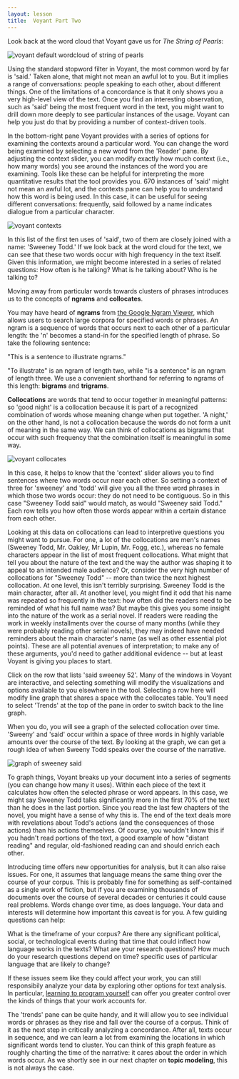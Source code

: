 ```yaml
---
layout: lesson
title:  Voyant Part Two
---
```

Look back at the word cloud that Voyant gave us for _The String of Pearls_:

![voyant default wordcloud of string of pearls](/textanalysiscoursebook/assets/reading-at-scale/voyant-word-cloud-default.jpg)

Using the standard stopword filter in Voyant, the most common word by far is 'said.' Taken alone, that might not mean an awful lot to you. But it implies a range of conversations: people speaking to each other, about different things. One of the limitations of a concordance is that it only shows you a very high-level view of the text. Once you find an interesting observation, such as 'said' being the most frequent word in the text, you might want to drill down more deeply to see particular instances of the usage. Voyant can help you just do that by providing a number of context-driven tools.

In the bottom-right pane Voyant provides with a series of options for examining the contexts around a particular word. You can change the word being examined by selecting a new word from the 'Reader' pane. By adjusting the context slider, you can modify exactly how much context \(i.e., how many words\) you see around the instances of the word you are examining. Tools like these can be helpful for interpreting the more quantitative results that the tool provides you. 670 instances of 'said' might not mean an awful lot, and the contexts pane can help you to understand how this word is being used. In this case, it can be useful for seeing different conversations: frequently, said followed by a name indicates dialogue from a particular character.

![voyant contexts](/textanalysiscoursebook/assets/reading-at-scale/voyant-contexts.jpg)

In this list of the first ten uses of 'said', two of them are closely joined with a name: 'Sweeney Todd.' If we look back at the word cloud for the text, we can see that these two words occur with high frequency in the text itself. Given this information, we might become interested in a series of related questions: How often is he talking? What is he talking about? Who is he talking to?

Moving away from particular words towards clusters of phrases introduces us to the concepts of **ngrams** and **collocates**.

You may have heard of **ngrams** from [the Google Ngram Viewer](/textanalysiscoursebook/book/https:/books.google.com/ngrams), which allows users to search large corpora for specified words or phrases. An ngram is a sequence of words that occurs next to each other of a particular length: the 'n' becomes a stand-in for the specified length of phrase. So take the following sentence:

"This is a sentence to illustrate ngrams."

"To illustrate" is an ngram of length two, while "is a sentence" is an ngram of length three. We use a convenient shorthand for referring to ngrams of this length: **bigrams** and **trigrams**.

**Collocations** are words that tend to occur together in meaningful patterns: so 'good night' is a collocation because it is part of a recognized combination of words whose meaning change when put together. 'A night,' on the other hand, is not a collocation because the words do not form a unit of meaning in the same way. We can think of collocations as bigrams that occur with such frequency that the combination itself is meaningful in some way.

![voyant collocates](/textanalysiscoursebook/assets/reading-at-scale/voyant-collocates.jpg)

In this case, it helps to know that the 'context' slider allows you to find sentences where two words occur near each other. So setting a context of three for 'sweeney' and 'todd' will give you all the three word phrases in which those two words occur: they do not need to be contiguous. So in this case "Sweeney Todd said" would match, as would "Sweeney said Todd." Each row tells you how often those words appear within a certain distance from each other.

Looking at this data on collocations can lead to interpretive questions you might want to pursue. For one, a lot of the collocations are men's names \(Sweeney Todd, Mr. Oakley, Mr Lupin, Mr. Fogg, etc.\), whereas no female characters appear in the list of most frequent collocations. What might that tell you about the nature of the text and the way the author was shaping it to appeal to an intended male audience? Or, consider the very high number of collocations for "Sweeney Todd" -- more than twice the next highest collocation. At one level, this isn't terribly surprising. Sweeney Todd is the main character, after all. At another level, you might find it odd that his name was repeated so frequently in the text: how often did the readers need to be reminded of what his full name was? But maybe this gives you some insight into the nature of the work as a serial novel. If readers were reading the work in weekly installments over the course of many months \(while they were probably reading other serial novels\), they may indeed have needed reminders about the main character's name \(as well as other essential plot points\). These are all potential avenues of interpretation; to make any of these arguments, you'd need to gather additional evidence -- but at least Voyant is giving you places to start.

Click on the row that lists 'said sweeney 52'. Many of the windows in Voyant are interactive, and selecting something will modify the visualizations and options available to you elsewhere in the tool. Selecting a row here will modify line graph that shares a space with the collocates table. You'll need to select 'Trends' at the top of the pane in order to switch back to the line graph.

When you do, you will see a graph of the selected collocation over time. 'Sweeny' and 'said' occur within a space of three words in highly variable amounts over the course of the text. By looking at the graph, we can get a rough idea of when Sweeny Todd speaks over the course of the narrative.

![graph of sweeney said](/textanalysiscoursebook/assets/reading-at-scale/sweeney-said.jpg)

To graph things, Voyant breaks up your document into a series of segments \(you can change how many it uses\). Within each piece of the text it calculates how often the selected phrase or word appears. In this case, we might say Sweeney Todd talks significantly more in the first 70% of the text than he does in the last portion. Since you read the last few chapters of the novel, you might have a sense of why this is. The end of the text deals more with revelations about Todd's actions \(and the consequences of those actions\) than his actions themselves. Of course, you wouldn't know this if you hadn't read portions of the text, a good example of how "distant reading" and regular, old-fashioned reading can and should enrich each other.

Introducing time offers new opportunities for analysis, but it can also raise issues. For one, it assumes that language means the same thing over the course of your corpus. This is probably fine for something as self-contained as a single work of fiction, but if you are examining thousands of documents over the course of several decades or centuries it could cause real problems. Words change over time, as does language. Your data and interests will determine how important this caveat is for you. A few guiding questions can help:

What is the timeframe of your corpus? 
Are there any significant political, social, or technological events during that time that could inflect how language works in the texts?
What are your research questions?
How much do your research questions depend on time? specific uses of particular language that are likely to change?

If these issues seem like they could affect your work, you can still responsibily analyze your data by exploring other options for text analysis. In particular, [learning to program yourself](/textanalysiscoursebook/book/conclusion/where-to-go.md) can offer you greater control over the kinds of things that your work accounts for.

The 'trends' pane can be quite handy, and it will allow you to see individual words or phrases as they rise and fall over the course of a corpus. Think of it as the next step in critically analyzing a concordance. After all, texts occur in sequence, and we can learn a lot from examining the locations in which significant words tend to cluster. You can think of this graph feature as roughly charting the time of the narrative: it cares about the order in which words occur. As we shortly see in our next chapter on **topic modeling**, this is not always the case.

